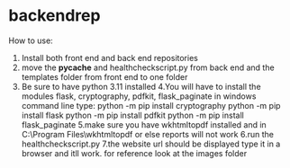 # backendrep
How to use:
1. Install both front end and back end repositories
2. move the __pycache__ and healthcheckscript.py from back end and the templates folder from 
front end to one folder
3. Be sure to have python 3.11 installed
4.You will have to install the modules flask, cryptography, pdfkit, flask_paginate
in windows command line type:
python -m pip install cryptography
python -m pip install flask
python -m pip install pdfkit
python -m pip install flask_paginate
5.make sure you have wkhtmltopdf installed and in C:\Program Files\wkhtmltopdf or else reports will not work
6.run the healthcheckscript.py
7.the website url should be displayed type it in a browser and itll work.
for reference look at the images folder